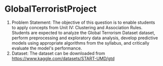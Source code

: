 # GlobalTerroristProject
1. Problem Statement: The objective of this question is to enable students to apply concepts from Unit IV: Clustering and Association Rules. Students are expected to analyze the Global Terrorism Dataset dataset, perform preprocessing and exploratory data analysis, develop predictive models using appropriate algorithms from the syllabus, and critically evaluate the model's performance.
2. Dataset: The dataset can be downloaded from https://www.kaggle.com/datasets/START-UMD/gtd
